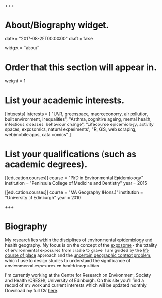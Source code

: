 +++
# About/Biography widget.

date = "2017-08-29T00:00:00"
draft = false

widget = "about"

# Order that this section will appear in.
weight = 1

# List your academic interests.
[interests]
  interests = [
    "UVR, greenspace, macroeconomy, air pollution, built environment, inequalities",
    "Asthma, cognitive ageing, mental health, infectious diseases, behaviour change",
    "Lifecourse epidemiology, activity spaces, exposomics, natural experiments",
    "R, GIS, web scraping, web/mobile apps, data comics"
  ]

# List your qualifications (such as academic degrees).
[[education.courses]]
  course = "PhD in Environmental Epidemiology"
  institution = "Peninsula College of Medicine and Dentistry"
  year = 2015

[[education.courses]]
  course = "MA Geography (Hons.)"
  institution = "University of Edinburgh"
  year = 2010 
 
+++

# Biography

My research lies within the disciplines of environmental epidemiology and health geography. My focus is on the concept of the [exposome](https://academic.oup.com/ije/article/41/1/24/650703) - the totality of environmental exposures from cradle to grave. I am guided by the [life course of place](https://rgs-ibg.onlinelibrary.wiley.com/doi/full/10.1111/tran.12246) approach and the [uncertain geographic context problem](https://www.tandfonline.com/doi/abs/10.1080/00045608.2012.687349), which I use to design studies to understand the significance of environmental exposures on health inequalities.  

I'm currently working at the Centre for Research on Environment, Society and Health <a href="https://cresh.org.uk/">(CRESH)</a>, University of Edinburgh. On this site you'll find a record of my work and current interests which will be updated monthly. Download my full CV [here](https://drive.google.com/file/d/1PQY0JeUiYeNw1C0EHZBsgn5dBuxMsYPy/view?usp=sharing). 







